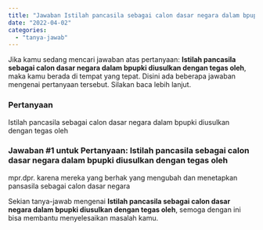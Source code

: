 ```yaml
---
title: "Jawaban Istilah pancasila sebagai calon dasar negara dalam bpupki diusulkan dengan tegas oleh"
date: "2022-04-02"
categories: 
  - "tanya-jawab"
---
```


Jika kamu sedang mencari jawaban atas pertanyaan: **Istilah pancasila sebagai calon dasar negara dalam bpupki diusulkan dengan tegas oleh**, maka kamu berada di tempat yang tepat. Disini ada beberapa jawaban mengenai pertanyaan tersebut. Silakan baca lebih lanjut.

### Pertanyaan

Istilah pancasila sebagai calon dasar negara dalam bpupki diusulkan dengan tegas oleh

### Jawaban #1 untuk Pertanyaan: Istilah pancasila sebagai calon dasar negara dalam bpupki diusulkan dengan tegas oleh

mpr.dpr. karena mereka yang berhak yang mengubah dan menetapkan pansasila sebagai calon dasar negara

Sekian tanya-jawab mengenai **Istilah pancasila sebagai calon dasar negara dalam bpupki diusulkan dengan tegas oleh**, semoga dengan ini bisa membantu menyelesaikan masalah kamu.
